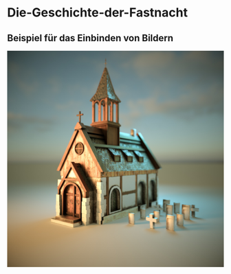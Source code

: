 # Die-Geschichte-der-Fastnacht

## Beispiel für das Einbinden von Bildern

![Kirche](images/Kirche.jpg)
